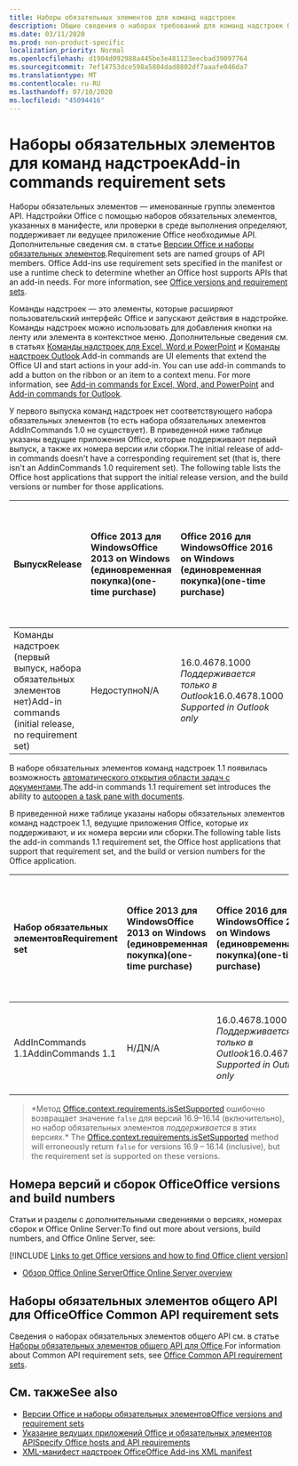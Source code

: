 ```yaml
---
title: Наборы обязательных элементов для команд надстроек
description: Общие сведения о наборах требований для команд надстроек Office
ms.date: 03/11/2020
ms.prod: non-product-specific
localization_priority: Normal
ms.openlocfilehash: d1904d092988a445be3e481123eecbad39097764
ms.sourcegitcommit: 7ef14753dce598a5804dad8802df7aaafe046da7
ms.translationtype: MT
ms.contentlocale: ru-RU
ms.lasthandoff: 07/10/2020
ms.locfileid: "45094416"
---
```

# <a name="add-in-commands-requirement-sets"></a><span data-ttu-id="50b01-103">Наборы обязательных элементов для команд надстроек</span><span class="sxs-lookup"><span data-stu-id="50b01-103">Add-in commands requirement sets</span></span>

<span data-ttu-id="50b01-p101">Наборы обязательных элементов — именованные группы элементов API. Надстройки Office с помощью наборов обязательных элементов, указанных в манифесте, или проверки в среде выполнения определяют, поддерживает ли ведущее приложение Office необходимые API. Дополнительные сведения см. в статье [Версии Office и наборы обязательных элементов](../../develop/office-versions-and-requirement-sets.md).</span><span class="sxs-lookup"><span data-stu-id="50b01-p101">Requirement sets are named groups of API members. Office Add-ins use requirement sets specified in the manifest or use a runtime check to determine whether an Office host supports APIs that an add-in needs. For more information, see [Office versions and requirement sets](../../develop/office-versions-and-requirement-sets.md).</span></span>

<span data-ttu-id="50b01-p102">Команды надстроек — это элементы, которые расширяют пользовательский интерфейс Office и запускают действия в надстройке. Команды надстроек можно использовать для добавления кнопки на ленту или элемента в контекстное меню. Дополнительные сведения см. в статьях [Команды надстроек для Excel, Word и PowerPoint](../../design/add-in-commands.md) и [Команды надстроек Outlook](../../outlook/add-in-commands-for-outlook.md).</span><span class="sxs-lookup"><span data-stu-id="50b01-p102">Add-in commands are UI elements that extend the Office UI and start actions in your add-in. You can use add-in commands to add a button on the ribbon or an item to a context menu. For more information, see [Add-in commands for Excel, Word, and PowerPoint](../../design/add-in-commands.md) and [Add-in commands for Outlook](../../outlook/add-in-commands-for-outlook.md).</span></span>

<span data-ttu-id="50b01-p103">У первого выпуска команд надстроек нет соответствующего набора обязательных элементов (то есть набора обязательных элементов AddInCommands 1.0 не существует). В приведенной ниже таблице указаны ведущие приложения Office, которые поддерживают первый выпуск, а также их номера версии или сборки.</span><span class="sxs-lookup"><span data-stu-id="50b01-p103">The initial release of add-in commands doesn't have a corresponding requirement set (that is, there isn't an AddinCommands 1.0 requirement set). The following table lists the Office host applications that support the initial release version, and the build versions or number for those applications.</span></span>  

| <span data-ttu-id="50b01-112">Выпуск</span><span class="sxs-lookup"><span data-stu-id="50b01-112">Release</span></span>   |  <span data-ttu-id="50b01-113">Office 2013 для Windows</span><span class="sxs-lookup"><span data-stu-id="50b01-113">Office 2013 on Windows</span></span><br><span data-ttu-id="50b01-114">(единовременная покупка)</span><span class="sxs-lookup"><span data-stu-id="50b01-114">(one-time purchase)</span></span> | <span data-ttu-id="50b01-115">Office 2016 для Windows</span><span class="sxs-lookup"><span data-stu-id="50b01-115">Office 2016 on Windows</span></span><br><span data-ttu-id="50b01-116">(единовременная покупка)</span><span class="sxs-lookup"><span data-stu-id="50b01-116">(one-time purchase)</span></span> | <span data-ttu-id="50b01-117">Office 2019 для Windows</span><span class="sxs-lookup"><span data-stu-id="50b01-117">Office 2019 on Windows</span></span><br><span data-ttu-id="50b01-118">(единовременная покупка)</span><span class="sxs-lookup"><span data-stu-id="50b01-118">(one-time purchase)</span></span> | <span data-ttu-id="50b01-119">Office для Windows</span><span class="sxs-lookup"><span data-stu-id="50b01-119">Office on Windows</span></span><br><span data-ttu-id="50b01-120">(подключено к подписке Microsoft 365)</span><span class="sxs-lookup"><span data-stu-id="50b01-120">(connected to Microsoft 365 subscription)</span></span>   |  <span data-ttu-id="50b01-121">Office для iPad</span><span class="sxs-lookup"><span data-stu-id="50b01-121">Office on iPad</span></span><br><span data-ttu-id="50b01-122">(подключено к подписке Microsoft 365)</span><span class="sxs-lookup"><span data-stu-id="50b01-122">(connected to Microsoft 365 subscription)</span></span>  |  <span data-ttu-id="50b01-123">Office для Mac</span><span class="sxs-lookup"><span data-stu-id="50b01-123">Office on Mac</span></span><br><span data-ttu-id="50b01-124">(подключено к подписке Microsoft 365)</span><span class="sxs-lookup"><span data-stu-id="50b01-124">(connected to Microsoft 365 subscription)</span></span>  | <span data-ttu-id="50b01-125">Office в Интернете</span><span class="sxs-lookup"><span data-stu-id="50b01-125">Office on the web</span></span>  |
|:-----|:-----|:-----|:-----|:-----|:-----|:-----|:-----|
| <span data-ttu-id="50b01-126">Команды надстроек (первый выпуск, набора обязательных элементов нет)</span><span class="sxs-lookup"><span data-stu-id="50b01-126">Add-in commands (initial release, no requirement set)</span></span> | <span data-ttu-id="50b01-127">Недоступно</span><span class="sxs-lookup"><span data-stu-id="50b01-127">N/A</span></span> | <span data-ttu-id="50b01-128">16.0.4678.1000 *Поддерживается только в Outlook*</span><span class="sxs-lookup"><span data-stu-id="50b01-128">16.0.4678.1000 *Supported in Outlook only*</span></span> | <span data-ttu-id="50b01-129">Версия 1809 (сборка 10827.20150) или более поздняя</span><span class="sxs-lookup"><span data-stu-id="50b01-129">Version 1809 (Build 10827.20150) or later</span></span> |<span data-ttu-id="50b01-130">Версия 1603 (сборка 6769.0000) или более поздняя</span><span class="sxs-lookup"><span data-stu-id="50b01-130">Version 1603 (Build 6769.0000) or later</span></span> | <span data-ttu-id="50b01-131">Н/Д</span><span class="sxs-lookup"><span data-stu-id="50b01-131">N/A</span></span> | <span data-ttu-id="50b01-132">15.33 или более поздняя версия</span><span class="sxs-lookup"><span data-stu-id="50b01-132">15.33 or later</span></span>| <span data-ttu-id="50b01-133">Январь 2016 г.</span><span class="sxs-lookup"><span data-stu-id="50b01-133">January 2016</span></span> |

<span data-ttu-id="50b01-134">В наборе обязательных элементов команд надстроек 1.1 появилась возможность [автоматического открытия области задач с документами](../../develop/automatically-open-a-task-pane-with-a-document.md).</span><span class="sxs-lookup"><span data-stu-id="50b01-134">The add-in commands 1.1 requirement set introduces the ability to [autoopen a task pane with documents](../../develop/automatically-open-a-task-pane-with-a-document.md).</span></span>

<span data-ttu-id="50b01-135">В приведенной ниже таблице указаны наборы обязательных элементов команд надстроек 1.1, ведущие приложения Office, которые их поддерживают, и их номера версии или сборки.</span><span class="sxs-lookup"><span data-stu-id="50b01-135">The following table lists the add-in commands 1.1 requirement set, the Office host applications that support that requirement set, and the build or version numbers for the Office application.</span></span>

|  <span data-ttu-id="50b01-136">Набор обязательных элементов</span><span class="sxs-lookup"><span data-stu-id="50b01-136">Requirement set</span></span>  |  <span data-ttu-id="50b01-137">Office 2013 для Windows</span><span class="sxs-lookup"><span data-stu-id="50b01-137">Office 2013 on Windows</span></span><br><span data-ttu-id="50b01-138">(единовременная покупка)</span><span class="sxs-lookup"><span data-stu-id="50b01-138">(one-time purchase)</span></span> | <span data-ttu-id="50b01-139">Office 2016 для Windows</span><span class="sxs-lookup"><span data-stu-id="50b01-139">Office 2016 on Windows</span></span><br><span data-ttu-id="50b01-140">(единовременная покупка)</span><span class="sxs-lookup"><span data-stu-id="50b01-140">(one-time purchase)</span></span> | <span data-ttu-id="50b01-141">Office 2019 для Windows</span><span class="sxs-lookup"><span data-stu-id="50b01-141">Office 2019 on Windows</span></span><br><span data-ttu-id="50b01-142">(единовременная покупка)</span><span class="sxs-lookup"><span data-stu-id="50b01-142">(one-time purchase)</span></span> | <span data-ttu-id="50b01-143">Office для Windows</span><span class="sxs-lookup"><span data-stu-id="50b01-143">Office on Windows</span></span><br><span data-ttu-id="50b01-144">(подключено к подписке Microsoft 365)</span><span class="sxs-lookup"><span data-stu-id="50b01-144">(connected to Microsoft 365 subscription)</span></span>   |  <span data-ttu-id="50b01-145">Office для iPad</span><span class="sxs-lookup"><span data-stu-id="50b01-145">Office on iPad</span></span><br><span data-ttu-id="50b01-146">(подключено к подписке Microsoft 365)</span><span class="sxs-lookup"><span data-stu-id="50b01-146">(connected to Microsoft 365 subscription)</span></span>  |  <span data-ttu-id="50b01-147">Office для Mac</span><span class="sxs-lookup"><span data-stu-id="50b01-147">Office on Mac</span></span><br><span data-ttu-id="50b01-148">(подключено к подписке Microsoft 365)</span><span class="sxs-lookup"><span data-stu-id="50b01-148">(connected to Microsoft 365 subscription)</span></span>  | <span data-ttu-id="50b01-149">Office в Интернете</span><span class="sxs-lookup"><span data-stu-id="50b01-149">Office on the web</span></span>  |  
|:-----|:-----|:-----|:-----|:-----|:-----|:-----|:-----|
| <span data-ttu-id="50b01-150">AddInCommands 1.1</span><span class="sxs-lookup"><span data-stu-id="50b01-150">AddinCommands 1.1</span></span>  | <span data-ttu-id="50b01-151">Н/Д</span><span class="sxs-lookup"><span data-stu-id="50b01-151">N/A</span></span> | <span data-ttu-id="50b01-152">16.0.4678.1000 *Поддерживается только в Outlook*</span><span class="sxs-lookup"><span data-stu-id="50b01-152">16.0.4678.1000 *Supported in Outlook only*</span></span>  | <span data-ttu-id="50b01-153">Версия 1809 (сборка 10827.20150) или более поздняя</span><span class="sxs-lookup"><span data-stu-id="50b01-153">Version 1809 (Build 10827.20150) or later</span></span> | <span data-ttu-id="50b01-154">Версия 1705 (сборка 8121.1000) или более поздняя</span><span class="sxs-lookup"><span data-stu-id="50b01-154">Version 1705 (Build 8121.1000) or later</span></span> | <span data-ttu-id="50b01-155">Н/Д</span><span class="sxs-lookup"><span data-stu-id="50b01-155">N/A</span></span> | <span data-ttu-id="50b01-156">15.34 или более поздняя версия\*</span><span class="sxs-lookup"><span data-stu-id="50b01-156">15.34 or later\*</span></span>| <span data-ttu-id="50b01-157">Май 2017 г.</span><span class="sxs-lookup"><span data-stu-id="50b01-157">May 2017</span></span> |

><span data-ttu-id="50b01-158">\*Метод [Office.context.requirements.isSetSupported](/javascript/api/office/office.requirementsetsupport#issetsupported-name--minversion-) ошибочно возвращает значение `false` для версий 16.9&ndash;16.14 (включительно), но набор обязательных элементов *поддерживается* в этих версиях.</span><span class="sxs-lookup"><span data-stu-id="50b01-158">\* The [Office.context.requirements.isSetSupported](/javascript/api/office/office.requirementsetsupport#issetsupported-name--minversion-) method will erroneously return `false` for versions 16.9 &ndash; 16.14 (inclusive), but the requirement set *is* supported on these versions.</span></span>

## <a name="office-versions-and-build-numbers"></a><span data-ttu-id="50b01-159">Номера версий и сборок Office</span><span class="sxs-lookup"><span data-stu-id="50b01-159">Office versions and build numbers</span></span>

<span data-ttu-id="50b01-160">Статьи и разделы с дополнительными сведениями о версиях, номерах сборок и Office Online Server:</span><span class="sxs-lookup"><span data-stu-id="50b01-160">To find out more about versions, build numbers, and Office Online Server, see:</span></span>

[!INCLUDE [Links to get Office versions and how to find Office client version](../../includes/links-get-office-versions-builds.md)]
- [<span data-ttu-id="50b01-161">Обзор Office Online Server</span><span class="sxs-lookup"><span data-stu-id="50b01-161">Office Online Server overview</span></span>](/officeonlineserver/office-online-server-overview)

## <a name="office-common-api-requirement-sets"></a><span data-ttu-id="50b01-162">Наборы обязательных элементов общего API для Office</span><span class="sxs-lookup"><span data-stu-id="50b01-162">Office Common API requirement sets</span></span>

<span data-ttu-id="50b01-163">Сведения о наборах обязательных элементов общего API см. в статье [Наборы обязательных элементов общего API для Office](office-add-in-requirement-sets.md).</span><span class="sxs-lookup"><span data-stu-id="50b01-163">For information about Common API requirement sets, see [Office Common API requirement sets](office-add-in-requirement-sets.md).</span></span>

## <a name="see-also"></a><span data-ttu-id="50b01-164">См. также</span><span class="sxs-lookup"><span data-stu-id="50b01-164">See also</span></span>

- [<span data-ttu-id="50b01-165">Версии Office и наборы обязательных элементов</span><span class="sxs-lookup"><span data-stu-id="50b01-165">Office versions and requirement sets</span></span>](../../develop/office-versions-and-requirement-sets.md)
- [<span data-ttu-id="50b01-166">Указание ведущих приложений Office и обязательных элементов API</span><span class="sxs-lookup"><span data-stu-id="50b01-166">Specify Office hosts and API requirements</span></span>](../../develop/specify-office-hosts-and-api-requirements.md)
- [<span data-ttu-id="50b01-167">XML-манифест надстроек Office</span><span class="sxs-lookup"><span data-stu-id="50b01-167">Office Add-ins XML manifest</span></span>](../../develop/add-in-manifests.md)
